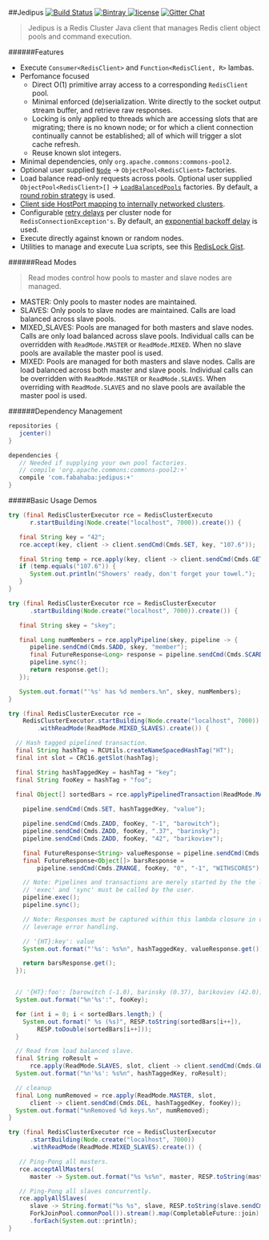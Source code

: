 ##Jedipus [![Build Status](https://img.shields.io/travis/jamespedwards42/jedipus.svg?branch=master)](https://travis-ci.org/jamespedwards42/jedipus) [![Bintray](https://api.bintray.com/packages/jamespedwards42/libs/jedipus/images/download.svg) ](https://bintray.com/jamespedwards42/libs/jedipus/_latestVersion) [![license](https://img.shields.io/badge/license-Apache%202-blue.svg)](https://raw.githubusercontent.com/jamespedwards42/jedipus/master/LICENSE) [![Gitter Chat](https://badges.gitter.im/jamespedwards42/jedipus.svg)](https://gitter.im/jamespedwards42/jedipus?utm_source=badge&utm_medium=badge&utm_campaign=pr-badge&utm_content=badge)

>Jedipus is a Redis Cluster Java client that manages Redis client object pools and command execution.

######Features
* Execute `Consumer<RedisClient>` and `Function<RedisClient, R>` lambas.
* Perfomance focused
  * Direct O(1) primitive array access to a corresponding `RedisClient` pool.
  * Minimal enforced (de)serialization.  Write directly to the socket output stream buffer, and retrieve raw responses.
  * Locking is only applied to threads which are accessing slots that are migrating; there is no known node; or for which a client connection continually cannot be established; all of which will trigger a slot cache refresh.
  * Reuse known slot integers.
* Minimal dependencies, only `org.apache.commons:commons-pool2`.
* Optional user supplied [`Node`](src/main/java/com/fabahaba/jedipus/cluster/Node.java) -> `ObjectPool<RedisClient>` factories.
* Load balance read-only requests across pools.  Optional user supplied `ObjectPool<RedisClient>[]` -> [`LoadBalancedPools`](src/main/java/com/fabahaba/jedipus/concurrent/LoadBalancedPools.java) factories.  By default, a [round robin strategy](src/main/java/com/fabahaba/jedipus/cluster/RoundRobinPools.java) is used.
* [Client side HostPort mapping to internally networked clusters](https://gist.github.com/jamespedwards42/5037cf03768280ab1d81a88e7929c608).
* Configurable [retry delays](src/main/java/com/fabahaba/jedipus/concurrent/ElementRetryDelay.java) per cluster node for `RedisConnectionException's`.  By default, an [exponential backoff delay](src/main/java/com/fabahaba/jedipus/concurrent/SemaphoredRetryDelay.java) is used.
* Execute directly against known or random nodes.
* Utilities to manage and execute Lua scripts, see this [RedisLock Gist](https://gist.github.com/jamespedwards42/46bc6fcd6e2c81315d2d63a4e80b527f).

######Read Modes
>Read modes control how pools to master and slave nodes are managed.

* MASTER: Only pools to master nodes are maintained.  
* SLAVES: Only pools to slave nodes are maintained. Calls are load balanced across slave pools.
* MIXED_SLAVES: Pools are managed for both masters and slave nodes.  Calls are only load balanced across slave pools. Individual calls can be overridden with `ReadMode.MASTER` or `ReadMode.MIXED`.  When no slave pools are available the master pool is used.
* MIXED: Pools are managed for both masters and slave nodes.  Calls are load balanced across both master and slave pools. Individual calls can be overridden with `ReadMode.MASTER` or `ReadMode.SLAVES`.  When overriding with `ReadMode.SLAVES` and no slave pools are available the master pool is used.

######Dependency Management
```groovy
repositories {
   jcenter()
}

dependencies {
   // Needed if supplying your own pool factories.
   // compile 'org.apache.commons:commons-pool2:+'
   compile 'com.fabahaba:jedipus:+'
}
```

#####Basic Usage Demos
```java
try (final RedisClusterExecutor rce = RedisClusterExecuto
      r.startBuilding(Node.create("localhost", 7000)).create()) {

   final String key = "42";
   rce.accept(key, client -> client.sendCmd(Cmds.SET, key, "107.6"));

   final String temp = rce.apply(key, client -> client.sendCmd(Cmds.GET, key));
   if (temp.equals("107.6")) {
      System.out.println("Showers' ready, don't forget your towel.");
   }
}
```

```java
try (final RedisClusterExecutor rce = RedisClusterExecutor
      .startBuilding(Node.create("localhost", 7000)).create()) {

   final String skey = "skey";

   final Long numMembers = rce.applyPipeline(skey, pipeline -> {
      pipeline.sendCmd(Cmds.SADD, skey, "member");
      final FutureResponse<Long> response = pipeline.sendCmd(Cmds.SCARD, skey);
      pipeline.sync();
      return response.get();
   });

   System.out.format("'%s' has %d members.%n", skey, numMembers);
}
```

```java
try (final RedisClusterExecutor rce =
    RedisClusterExecutor.startBuilding(Node.create("localhost", 7000))
        .withReadMode(ReadMode.MIXED_SLAVES).create()) {

  // Hash tagged pipelined transaction.
  final String hashTag = RCUtils.createNameSpacedHashTag("HT");
  final int slot = CRC16.getSlot(hashTag);

  final String hashTaggedKey = hashTag + "key";
  final String fooKey = hashTag + "foo";

  final Object[] sortedBars = rce.applyPipelinedTransaction(ReadMode.MASTER, slot, pipeline -> {
 
    pipeline.sendCmd(Cmds.SET, hashTaggedKey, "value");

    pipeline.sendCmd(Cmds.ZADD, fooKey, "-1", "barowitch");
    pipeline.sendCmd(Cmds.ZADD, fooKey, ".37", "barinsky");
    pipeline.sendCmd(Cmds.ZADD, fooKey, "42", "barikoviev");

    final FutureResponse<String> valueResponse = pipeline.sendCmd(Cmds.GET, hashTaggedKey);
    final FutureResponse<Object[]> barsResponse =
        pipeline.sendCmd(Cmds.ZRANGE, fooKey, "0", "-1", "WITHSCORES");

    // Note: Pipelines and transactions are merely started by the the library.
    // 'exec' and 'sync' must be called by the user.
    pipeline.exec();
    pipeline.sync();

    // Note: Responses must be captured within this lambda closure in order to properly
    // leverage error handling.

    // '{HT}:key': value
    System.out.format("'%s': %s%n", hashTaggedKey, valueResponse.get());

    return barsResponse.get();
  });


  // '{HT}:foo': [barowitch (-1.0), barinsky (0.37), barikoviev (42.0)]
  System.out.format("%n'%s':", fooKey);

  for (int i = 0; i < sortedBars.length;) {
    System.out.format(" %s (%s)", RESP.toString(sortedBars[i++]),
        RESP.toDouble(sortedBars[i++]));
  }

  // Read from load balanced slave.
  final String roResult =
      rce.apply(ReadMode.SLAVES, slot, client -> client.sendCmd(Cmds.GET, hashTaggedKey));
  System.out.format("%n'%s': %s%n", hashTaggedKey, roResult);

  // cleanup
  final Long numRemoved = rce.apply(ReadMode.MASTER, slot,
      client -> client.sendCmd(Cmds.DEL, hashTaggedKey, fooKey));
  System.out.format("%nRemoved %d keys.%n", numRemoved);
}
```

```java
try (final RedisClusterExecutor rce = RedisClusterExecutor
      .startBuilding(Node.create("localhost", 7000))
      .withReadMode(ReadMode.MIXED_SLAVES).create()) {

   // Ping-Pong all masters.
   rce.acceptAllMasters(
      master -> System.out.format("%s %s%n", master, RESP.toString(master.sendCmd(Cmds.PING))));

   // Ping-Pong all slaves concurrently.
   rce.applyAllSlaves(
      slave -> String.format("%s %s", slave, RESP.toString(slave.sendCmd(Cmds.PING))), 1,
      ForkJoinPool.commonPool()).stream().map(CompletableFuture::join)
      .forEach(System.out::println);
}
```
